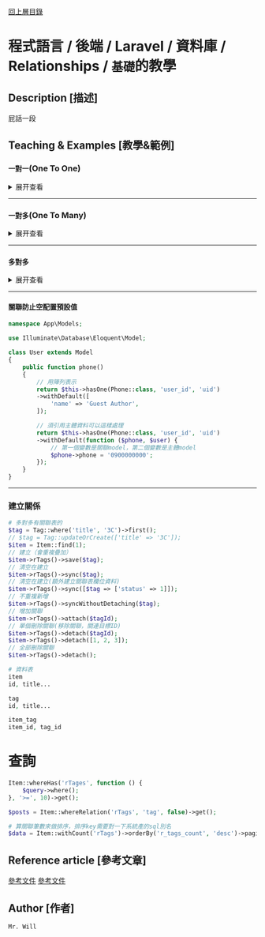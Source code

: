 [回上層目錄](../README.md)

# 程式語言 / 後端 / Laravel / 資料庫 / Relationships / `基礎`的教學

## **Description [描述]**
屁話一段

## **Teaching & Examples [教學&範例]**

### `一對一`(One To One)
<details>
<summary>展开查看</summary>

```php
# 關係
namespace App\Models;

use Illuminate\Database\Eloquent\Model;

class User extends Model
{
    public function phone()
    {
        // return $this->hasOne(Phone::class);
        // return $this->hasOne(Phone::class, 'user_id');
        return $this->hasOne(Phone::class, 'user_id', 'uid');
    }
}
```

```php
# 反向關係
namespace App\Models;

use Illuminate\Database\Eloquent\Model;

class Phone extends Model
{
    public function user()
    {
        // return $this->belongsTo(User::class);
        // return $this->belongsTo(User::class, 'user_id');
        return $this->belongsTo(User::class, 'user_id', 'uid');
    }
}
```

```php
# 使用
$phone = User::find(1)->phone;

$user = Phone::find(1)->user;
```

#### 解說
| 表 | 主鍵 | 欄位 |
|---|---|---|
| User | uid | name, status |
| Phone | pid | user_id, phone, status |

`return $this->hasOne(Model::class, 'foreign_key', 'local_key');`
| 欄位 | 說明 | 補充 |
|---|---|---|
| Model::class | 關聯Model | 也可寫成'App/Models/Model' |
| foreign_key | 外鍵 | phone.user_id |
| local_key | 主鍵| user.uid |

`return $this->belongsTo(Model::class, 'foreign_key', 'owner_key');`
| 欄位 | 說明 | 補充 |
|---|---|---|
| Model::class | 關聯Model | 也可寫成'App/Models/Model' |
| foreign_key | 外鍵 | phone.user_id，本身表上紀錄的所有者 |
| owner_key | 所有者 | user.uid，父模組的主鍵 |

</details>

---

### `一對多`(One To Many)
<details>
<summary>展开查看</summary>

```php
# 關係
namespace App\Models;

use Illuminate\Database\Eloquent\Model;

class Post extends Model
{
    public function comments()
    {
        // return $this->hasMany(Comment::class);
        // return $this->hasMany(Comment::class, 'post_id');
        return $this->hasMany(Comment::class, 'post_id', 'pid');
    }

    // 最新一筆
    public function latestComments()
    {
        return $this->hasOne(Comment::class, 'post_id', 'pid')->latestOfMany();
    }

    // 最舊一筆
    public function oldestComments()
    {
        return $this->hasOne(Comment::class, 'post_id', 'pid')->oldestOfMany();
    }
}
```

```php
# 反向關係
namespace App\Models;

use Illuminate\Database\Eloquent\Model;

class Comment extends Model
{
    public function post()
    {
        // return $this->belongsTo(Post::class);
        // return $this->belongsTo(User::class, 'post_id');
        return $this->belongsTo(User::class, 'post_id', 'pid');
    }
}
```

```php
# 使用
$comments = Post::find(1)->comments;
foreach ($comments as $comment) {
    //
}

$comment = Post::find(1)->latestComments;
$comment = Post::find(1)->oldestComments;

$comment = Post::find(1)->comments()->where('title', 'foo')->first();
$count = Post::find(1)->comments()->where('title', 'foo')->count();

$comment = Comment::find(1);

$title = $comment->post->title;
```

#### 解說
| 表 | 主鍵 | 欄位 |
|---|---|---|
| Post | pid | title, txt, status |
| Comment | cid | post_id, title, txt, status |

`return $this->hasMany(Model::class, 'foreign_key', 'local_key');`
| 欄位 | 說明 | 補充 |
|---|---|---|
| Model::class | 關聯Model | 也可寫成'App/Models/Model' |
| foreign_key | 外鍵 | comment.post_id |
| local_key | 主鍵| post.pid |

`return $this->belongsTo(Model::class, 'foreign_key', 'owner_key');`
| 欄位 | 說明 | 補充 |
|---|---|---|
| Model::class | 關聯Model | 也可寫成'App/Models/Model' |
| foreign_key | 外鍵 | comment.post_id，本身表上紀錄的所有者 |
| owner_key | 所有者 | post.pid，父模組的主鍵 |

</details>

---

### `多對多`
<details>
<summary>展开查看</summary>

```php
# 關係
namespace App\Models;

use Illuminate\Database\Eloquent\Model;

class User extends Model
{
    public function game()
    {
        // return $this->hasOne(Phone::class);
        // return $this->hasOne(Phone::class, 'user_id');
        return $this->hasOne(Phone::class, 'user_id', 'uid');
    }
}
```

```php
# 反向關係
namespace App\Models;

use Illuminate\Database\Eloquent\Model;

class Game extends Model
{
    public function user()
    {
        // return $this->belongsTo(User::class);
        // return $this->belongsTo(User::class, 'user_id');
        return $this->belongsTo(User::class, 'user_id', 'uid');
    }
}
```

```php
# 使用
$game = User::find(1)->game;

$user = Game::find(1)->user;

// 預載入關聯
$game = User::with('game')->find(1);
```

#### 解說
| 表 | 主鍵 | 欄位 |
|---|---|---|
| User | uid | title, txt, status |
| Game | gid | title, txt, status |
| User_Game | id | user_id, game_id |

</details>

---

#### 關聯防止空配置預設值
```php
namespace App\Models;

use Illuminate\Database\Eloquent\Model;

class User extends Model
{
    public function phone()
    {
        // 用陣列表示
        return $this->hasOne(Phone::class, 'user_id', 'uid')
        ->withDefault([
            'name' => 'Guest Author',
        ]);

        // 須引用主體資料可以這樣處理
        return $this->hasOne(Phone::class, 'user_id', 'uid')
        ->withDefault(function ($phone, $user) {
            // 第一個變數是關聯model，第二個變數是主體model
            $phone->phone = '0900000000';
        });
    }
}
```

---

### 建立關係
```php
# 多對多有關聯表的
$tag = Tag::where('title', '3C')->first();
// $tag = Tag::updateOrCreate(['title' => '3C']);
$item = Item::find(1);
// 建立（會重複疊加）
$item->rTags()->save($tag);
// 清空在建立
$item->rTags()->sync($tag);
// 清空在建立(額外建立關聯表欄位資料)
$item->rTags()->sync([$tag => ['status' => 1]]);
// 不重複新增
$item->rTags()->syncWithoutDetaching($tag);
// 增加關聯
$item->rTags()->attach($tagId);
// 單個刪除關聯(移除關聯，關連目標ID)
$item->rTags()->detach($tagId);
$item->rTags()->detach([1, 2, 3]);
// 全部刪除關聯
$item->rTags()->detach();

# 資料表
item
id, title...

tag
id, title...

item_tag
item_id, tag_id
```

# 查詢
```php
Item::whereHas('rTages', function () {
    $query->where();
}, '>=', 10)->get();

$posts = Item::whereRelation('rTags', 'tag', false)->get();

# 算關聯筆數來做排序，排序key需要對一下系統產的sql別名
$data = Item::withCount('rTags')->orderBy('r_tags_count', 'desc')->paginate(10);
```

## **Reference article [參考文章]**
[參考文件](https://iter01.com/602798.html)
[參考文件](https://www.heibaiketang.com/forum/show/234.html)

## **Author [作者]**
`Mr. Will`
